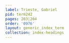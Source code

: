 ```yaml
---
label: Trieste, Gabriel
pid: term242
pages: 203|204
order: '0976'
layout: generic_index_term
collection: index-headings
---
```

